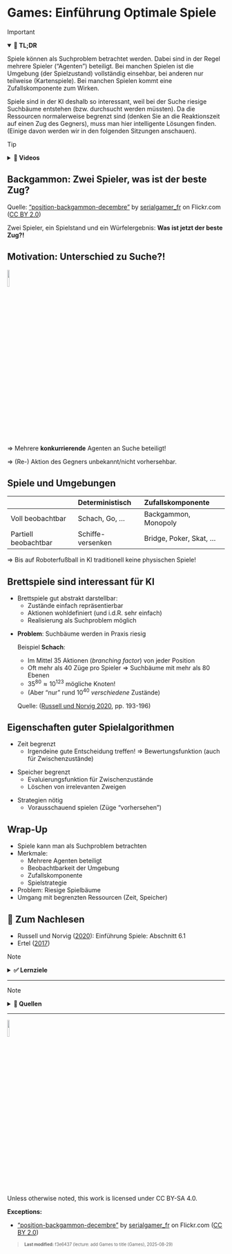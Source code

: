 # Games: Einführung Optimale Spiele

> [!IMPORTANT]
>
> <details open>
>
> <summary><strong>🎯 TL;DR</strong></summary>
>
> Spiele können als Suchproblem betrachtet werden. Dabei sind in der
> Regel mehrere Spieler (“Agenten”) beteiligt. Bei manchen Spielen ist
> die Umgebung (der Spielzustand) vollständig einsehbar, bei anderen nur
> teilweise (Kartenspiele). Bei manchen Spielen kommt eine
> Zufallskomponente zum Wirken.
>
> Spiele sind in der KI deshalb so interessant, weil bei der Suche
> riesige Suchbäume entstehen (bzw. durchsucht werden müssten). Da die
> Ressourcen normalerweise begrenzt sind (denken Sie an die
> Reaktionszeit auf einen Zug des Gegners), muss man hier intelligente
> Lösungen finden. (Einige davon werden wir in den folgenden Sitzungen
> anschauen).
>
> </details>

> [!TIP]
>
> <details>
>
> <summary><strong>🎦 Videos</strong></summary>
>
> - [VL Einführung Optimale Spiele](https://youtu.be/wVYhbgtzxhs)
>
> </details>

## Backgammon: Zwei Spieler, was ist der beste Zug?

Quelle: [“position-backgammon-decembre”](https://www.flickr.com/photos/83436399@N04/11267311625)
by [serialgamer_fr](https://www.flickr.com/photos/83436399@N04) on
Flickr.com ([CC BY
2.0](https://creativecommons.org/licenses/by/2.0/?ref=ccsearch&atype=rich))

Zwei Spieler, ein Spielstand und ein Würfelergebnis: **Was ist jetzt der
beste Zug?!**

## Motivation: Unterschied zu Suche?!

<img src="images/tttEnd.png" width="10%">

=\> Mehrere **konkurrierende** Agenten an Suche beteiligt!

=\> (Re-) Aktion des Gegners unbekannt/nicht vorhersehbar.

## Spiele und Umgebungen

|                      | Deterministisch   | Zufallskomponente      |
|:---------------------|:------------------|:-----------------------|
| Voll beobachtbar     | Schach, Go, …     | Backgammon, Monopoly   |
| Partiell beobachtbar | Schiffe-versenken | Bridge, Poker, Skat, … |

=\> Bis auf Roboterfußball in KI traditionell keine physischen Spiele!

## Brettspiele sind interessant für KI

- Brettspiele gut abstrakt darstellbar:
  - Zustände einfach repräsentierbar
  - Aktionen wohldefiniert (und i.d.R. sehr einfach)
  - Realisierung als Suchproblem möglich

<!-- -->

- **Problem**: Suchbäume werden in Praxis riesig

  Beispiel **Schach**:

  - Im Mittel 35 Aktionen (*branching factor*) von jeder Position
  - Oft mehr als 40 Züge pro Spieler =\> Suchbäume mit mehr als 80
    Ebenen
  - $`35^{80} \approx 10^{123}`$ mögliche Knoten!
  - (Aber “nur” rund $`10^{40}`$ *verschiedene* Zustände)

  Quelle: ([Russell und Norvig 2020](#ref-Russell2020), pp. 193-196)

## Eigenschaften guter Spielalgorithmen

- Zeit begrenzt
  - Irgendeine gute Entscheidung treffen! =\> Bewertungsfunktion (auch
    für Zwischenzustände)

<!-- -->

- Speicher begrenzt
  - Evaluierungsfunktion für Zwischenzustände
  - Löschen von irrelevanten Zweigen

<!-- -->

- Strategien nötig
  - Vorausschauend spielen (Züge “vorhersehen”)

## Wrap-Up

- Spiele kann man als Suchproblem betrachten
- Merkmale:
  - Mehrere Agenten beteiligt
  - Beobachtbarkeit der Umgebung
  - Zufallskomponente
  - Spielstrategie
- Problem: Riesige Spielbäume
- Umgang mit begrenzten Ressourcen (Zeit, Speicher)

## 📖 Zum Nachlesen

- Russell und Norvig ([2020](#ref-Russell2020)): Einführung Spiele:
  Abschnitt 6.1
- Ertel ([2017](#ref-Ertel2017))

> [!NOTE]
>
> <details>
>
> <summary><strong>✅ Lernziele</strong></summary>
>
> - k2: Ich kann Spiele als Suchproblem formulieren
> - k2: Ich kann Eigenschaften guter Spielalgorithmen erklären
>
> </details>

------------------------------------------------------------------------

> [!NOTE]
>
> <details>
>
> <summary><strong>👀 Quellen</strong></summary>
>
> <div id="refs" class="references csl-bib-body hanging-indent"
> entry-spacing="0">
>
> <div id="ref-Ertel2017" class="csl-entry">
>
> Ertel, W. 2017. *Introduction to Artificial Intelligence*. 2nd
> edition. Springer. <https://doi.org/10.1007/978-3-319-58487-4>.
>
> </div>
>
> <div id="ref-Russell2020" class="csl-entry">
>
> Russell, S., und P. Norvig. 2020. *Artificial Intelligence: A Modern
> Approach*. 4th Edition. Pearson. <http://aima.cs.berkeley.edu>.
>
> </div>
>
> </div>
>
> </details>

------------------------------------------------------------------------

<img src="https://licensebuttons.net/l/by-sa/4.0/88x31.png" width="10%">

Unless otherwise noted, this work is licensed under CC BY-SA 4.0.

**Exceptions:**

- [“position-backgammon-decembre”](https://www.flickr.com/photos/83436399@N04/11267311625)
  by [serialgamer_fr](https://www.flickr.com/photos/83436399@N04) on
  Flickr.com ([CC BY
  2.0](https://creativecommons.org/licenses/by/2.0/?ref=ccsearch&atype=rich))

<blockquote><p><sup><sub><strong>Last modified:</strong> f3e6437 (lecture: add Games to title (Games), 2025-08-29)<br></sub></sup></p></blockquote>

